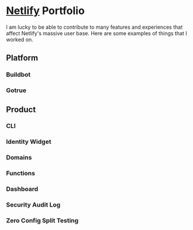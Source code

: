 # [Netlify](http://www.netlify.com) Portfolio

I am lucky to be able to contribute to many features and experiences that affect Netlify's massive user base.  Here are some examples of things that I worked on.

## **Platform**

### Buildbot

### Gotrue

## **Product**

### CLI

### Identity Widget

### Domains

### Functions

### Dashboard

### Security Audit Log

### Zero Config Split Testing
